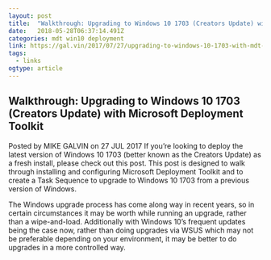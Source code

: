 ```yaml
---
layout: post 
title:  "Walkthrough: Upgrading to Windows 10 1703 (Creators Update) with Microsoft Deployment Toolkit – Stick To The Script" 
date:   2018-05-28T06:37:14.491Z 
categories: mdt win10 deployment 
link: https://gal.vin/2017/07/27/upgrading-to-windows-10-1703-with-mdt-walkthrough/ 
tags:
  - links
ogtype: article 
---
```


## Walkthrough: Upgrading to Windows 10 1703 (Creators Update) with Microsoft Deployment Toolkit
Posted by MIKE GALVIN on 27 JUL 2017
If you’re looking to deploy the latest version of Windows 10 1703 (better known as the Creators Update) as a fresh install, please check out this post. This post is designed to walk through installing and configuring Microsoft Deployment Toolkit and to create a Task Sequence to upgrade to Windows 10 1703 from a previous version of Windows.

The Windows upgrade process has come along way in recent years, so in certain circumstances it may be worth while running an upgrade, rather than a wipe-and-load. Additionally with Windows 10’s frequent updates being the case now, rather than doing upgrades via WSUS which may not be preferable depending on your environment, it may be better to do upgrades in a more controlled way.